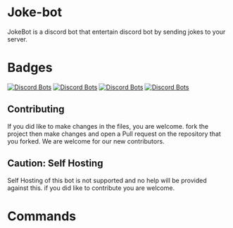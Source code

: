 # Joke-bot
JokeBot is a discord bot that entertain discord bot by sending jokes to your server.

# Badges
[![Discord Bots](https://top.gg/api/widget/servers/689553107411009567.svg)](https://top.gg/bot/689553107411009567)
[![Discord Bots](https://top.gg/api/widget/upvotes/689553107411009567.svg)](https://top.gg/bot/689553107411009567)
[![Discord Bots](https://top.gg/api/widget/lib/689553107411009567.svg)](https://top.gg/bot/689553107411009567)
[![Discord Bots](https://top.gg/api/widget/owner/689553107411009567.svg)](https://top.gg/bot/689553107411009567)

## Contributing
If you did like to make changes in the files, you are welcome. fork the project then make changes and open a Pull request on the repository that you forked. We are welcome for our new contributors.

## Caution: Self Hosting
Self Hosting of this bot is not supported and no help will be provided against this. if you did like to contribute you are welcome.

# Commands